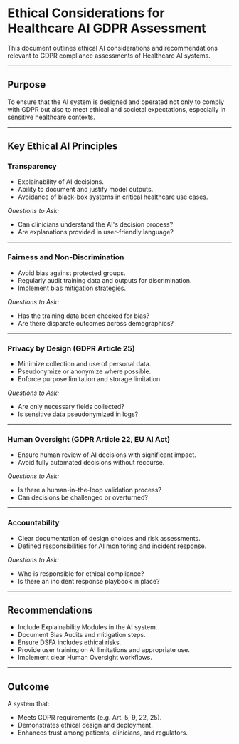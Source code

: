 # Ethical Considerations for Healthcare AI GDPR Assessment

This document outlines ethical AI considerations and recommendations relevant to GDPR compliance assessments of Healthcare AI systems.

---

## Purpose
To ensure that the AI system is designed and operated not only to comply with GDPR but also to meet ethical and societal expectations, especially in sensitive healthcare contexts.

---

## Key Ethical AI Principles

### Transparency
- Explainability of AI decisions.
- Ability to document and justify model outputs.
- Avoidance of black-box systems in critical healthcare use cases.

*Questions to Ask:*
- Can clinicians understand the AI's decision process?
- Are explanations provided in user-friendly language?

---

### Fairness and Non-Discrimination
- Avoid bias against protected groups.
- Regularly audit training data and outputs for discrimination.
- Implement bias mitigation strategies.

*Questions to Ask:*
- Has the training data been checked for bias?
- Are there disparate outcomes across demographics?

---

###  Privacy by Design (GDPR Article 25)
- Minimize collection and use of personal data.
- Pseudonymize or anonymize where possible.
- Enforce purpose limitation and storage limitation.

*Questions to Ask:*
- Are only necessary fields collected?
- Is sensitive data pseudonymized in logs?

---

###  Human Oversight (GDPR Article 22, EU AI Act)
- Ensure human review of AI decisions with significant impact.
- Avoid fully automated decisions without recourse.

 *Questions to Ask:*
- Is there a human-in-the-loop validation process?
- Can decisions be challenged or overturned?

---

###  Accountability
- Clear documentation of design choices and risk assessments.
- Defined responsibilities for AI monitoring and incident response.

 *Questions to Ask:*
- Who is responsible for ethical compliance?
- Is there an incident response playbook in place?

---

##  Recommendations
- Include Explainability Modules in the AI system.
- Document Bias Audits and mitigation steps.
- Ensure DSFA includes ethical risks.
- Provide user training on AI limitations and appropriate use.
- Implement clear Human Oversight workflows.

---

##  Outcome
A system that:
- Meets GDPR requirements (e.g. Art. 5, 9, 22, 25).
- Demonstrates ethical design and deployment.
- Enhances trust among patients, clinicians, and regulators.

